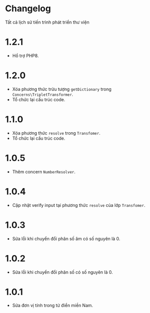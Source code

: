 # Changelog

Tất cả lịch sử tiến trình phát triển thư viện

# 1.2.1

- Hổ trợ PHP8.

# 1.2.0

- Xóa phương thức trừu tượng `getDictionary` trong `Concerns\TripletTransformer`.
- Tổ chức lại cấu trúc code.

# 1.1.0

- Xóa phương thức `resolve` trong `Transfomer`.
- Tổ chức lại cấu trúc code.

# 1.0.5

- Thêm concern `NumberResolver`.

# 1.0.4

- Cập nhật verify input tại phương thức `resolve` của lớp `Transfomer`.

# 1.0.3

- Sửa lỗi khi chuyển đổi phân số âm có số nguyên là 0.

# 1.0.2

- Sửa lỗi khi chuyển đổi phân số có số nguyên là 0.

# 1.0.1

- Sửa đơn vị tính trong từ điển miền Nam.
